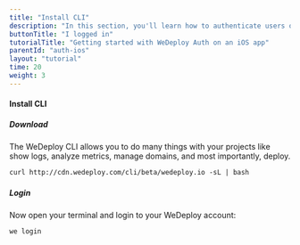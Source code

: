 ```yaml
---
title: "Install CLI"
description: "In this section, you'll learn how to authenticate users on an iOS app using the WeDeploy Swift API Client."
buttonTitle: "I logged in"
tutorialTitle: "Getting started with WeDeploy Auth on an iOS app"
parentId: "auth-ios"
layout: "tutorial"
time: 20
weight: 3
---
```


#### Install CLI

##### Download

The WeDeploy CLI allows you to do many things with your projects like show logs, analyze metrics, manage domains, and most importantly, deploy.

```xml
curl http://cdn.wedeploy.com/cli/beta/wedeploy.io -sL | bash
```

##### Login

Now open your terminal and login to your WeDeploy account:

```xml
we login
```
